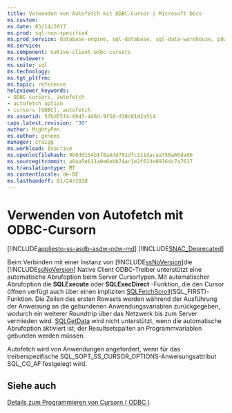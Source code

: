 ```yaml
---
title: Verwenden von Autofetch mit ODBC-Cursor | Microsoft Docs
ms.custom: 
ms.date: 03/14/2017
ms.prod: sql-non-specified
ms.prod_service: database-engine, sql-database, sql-data-warehouse, pdw
ms.service: 
ms.component: native-client-odbc-cursors
ms.reviewer: 
ms.suite: sql
ms.technology: 
ms.tgt_pltfrm: 
ms.topic: reference
helpviewer_keywords:
- ODBC cursors, autofetch
- autofetch option
- cursors [ODBC], autofetch
ms.assetid: 57bd55f4-8945-4d8d-9f58-d30c81d2a514
caps.latest.revision: "30"
author: MightyPen
ms.author: genemi
manager: craigg
ms.workload: Inactive
ms.openlocfilehash: 9b0dd154b1f8a4dd791dfc111dacaa750a66da96
ms.sourcegitcommit: a0aa5e611a0e6ebb74ac1e2f613e8916dc7a7617
ms.translationtype: MT
ms.contentlocale: de-DE
ms.lasthandoff: 01/24/2018
---
```

# <a name="using-autofetch-with-odbc-cursors"></a>Verwenden von Autofetch mit ODBC-Cursorn
[!INCLUDE[appliesto-ss-asdb-asdw-pdw-md](../../../includes/appliesto-ss-asdb-asdw-pdw-md.md)]
[!INCLUDE[SNAC_Deprecated](../../../includes/snac-deprecated.md)]

  Beim Verbinden mit einer Instanz von [!INCLUDE[ssNoVersion](../../../includes/ssnoversion-md.md)]die [!INCLUDE[ssNoVersion](../../../includes/ssnoversion-md.md)] Native Client ODBC-Treiber unterstützt eine automatische Abrufoption beim Server Cursortypen. Mit automatischer Abrufoption die **SQLExecute** oder **SQLExecDirect** -Funktion, die den Cursor öffnen verfügt auch über einen impliziten [SQLFetchScroll](../../../relational-databases/native-client-odbc-api/sqlfetchscroll.md)(SQL_FIRST)-Funktion. Die Zeilen des ersten Rowsets werden während der Ausführung der Anweisung an die gebundenen Anwendungsvariablen zurückgegeben, wodurch ein weiterer Roundtrip über das Netzwerk bis zum Server vermieden wird. [SQLGetData](../../../relational-databases/native-client-odbc-api/sqlgetdata.md) wird nicht unterstützt, wenn die automatische Abrufoption aktiviert ist; der Resultsetspalten an Programmvariablen gebunden werden müssen.  
  
 Autofetch wird von Anwendungen angefordert, wenn für das treiberspezifische SQL_SOPT_SS_CURSOR_OPTIONS-Anweisungsattribut SQL_CO_AF festgelegt wird.  
  
## <a name="see-also"></a>Siehe auch  
 [Details zum Programmieren von Cursorn &#40; ODBC &#41;](../../../relational-databases/native-client-odbc-cursors/programming/cursor-programming-details-odbc.md)  
  
  

